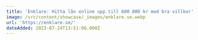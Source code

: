 ```yaml
---
title: 'Enklare: Hitta lån online upp till 600 000 kr med bra villkor'
image: /src/content/showcase/_images/enklare.se.webp
url: 'https://enklare.se/'
dateAdded: 2023-07-24T13:51:06.000Z
---
```


